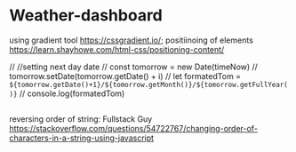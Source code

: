 # Weather-dashboard

using gradient tool https://cssgradient.io/;
positiinoing of elements https://learn.shayhowe.com/html-css/positioning-content/

 // //setting next day date
                                // const tomorrow = new Date(timeNow)
                                // tomorrow.setDate(tomorrow.getDate() + i)
                                // let formatedTom = `${tomorrow.getDate()+1}/${tomorrow.getMonth()}/${tomorrow.getFullYear()}`
                                // console.log(formatedTom)


##
reversing order of string:
Fullstack Guy
https://stackoverflow.com/questions/54722767/changing-order-of-characters-in-a-string-using-javascript